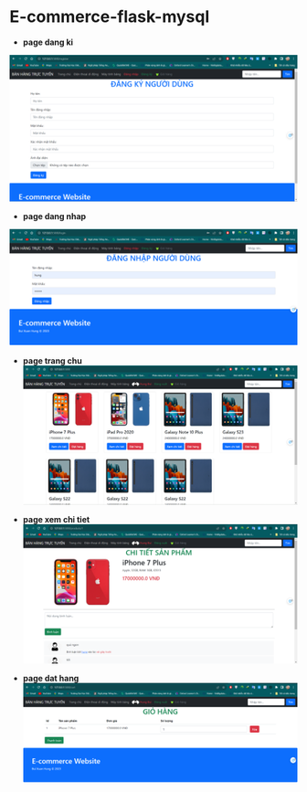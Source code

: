 # E-commerce-flask-mysql
- **page dang ki**
<img src="./images/dangki.png">


- **page dang nhap**
<img src="./images/dangnhap.png">


- **page trang chu**
  <img src="./images/trangchu.png">
  

- **page xem chi tiet**
  <img src="./images/xemchitiet.png">
  

- **page dat hang**
  <img src="./images/dathang.png">
  

